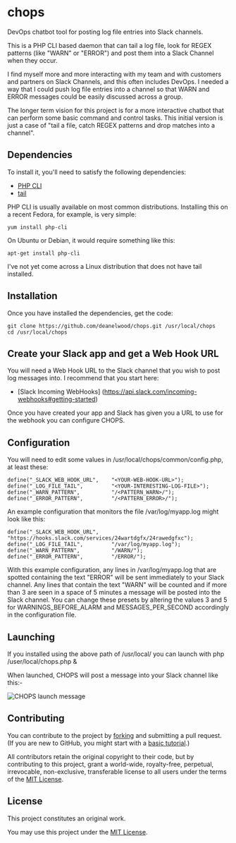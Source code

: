 # chops
DevOps chatbot tool for posting log file entries into Slack channels.

This is a PHP CLI based daemon that can tail a log file, look for REGEX patterns (like "WARN" or "ERROR") and post them into a Slack Channel when they occur.

I find myself more and more interacting with my team and with customers and partners on Slack Channels, and this often includes DevOps. I needed a way that I could push log file entries into a channel so that WARN and ERROR messages could be easily discussed across a group.

The longer term vision for this project is for a more interactive chatbot that can perform some basic command and control tasks. This initial version is just a case of "tail a file, catch REGEX patterns and drop matches into a channel".

## Dependencies

To install it, you'll need to satisfy the following dependencies:

* [PHP CLI](https://www.php.net/manual/en/features.commandline.php)
* [tail](https://en.wikipedia.org/wiki/Tail_(Unix))

PHP CLI is usually available on most common distributions. Installing this on a recent Fedora, for example, is very simple:

    yum install php-cli

On Ubuntu or Debian, it would require something like this:

    apt-get install php-cli

I've not yet come across a Linux distribution that does not have tail installed.

## Installation

Once you have installed the dependencies, get the code:

	git clone https://github.com/deanelwood/chops.git /usr/local/chops
	cd /usr/local/chops
  
## Create your Slack app and get a Web Hook URL

You will need a Web Hook URL to the Slack channel that you wish to post log messages into. I recommend that you start here:

* [Slack Incoming WebHooks] (https://api.slack.com/incoming-webhooks#getting-started)

Once you have created your app and Slack has given you a URL to use for the webhook you can configure CHOPS.

## Configuration

You will need to edit some values in /usr/local/chops/common/config.php, at least these:

	define("_SLACK_WEB_HOOK_URL",    "<YOUR-WEB-HOOK-URL>");
	define("_LOG_FILE_TAIL",         "<YOUR-INTERESTING-LOG-FILE>");
	define("_WARN_PATTERN",          "/<PATTERN_WARN>/");
	define("_ERROR_PATTERN",         "/<PATTERN_ERROR>/");

An example configuration that monitors the file /var/log/myapp.log might look like this:

	define("_SLACK_WEB_HOOK_URL",    "https://hooks.slack.com/services/24wartdgfx/24rawedgfxc");
	define("_LOG_FILE_TAIL",         "/var/log/myapp.log");
	define("_WARN_PATTERN",          "/WARN/");
	define("_ERROR_PATTERN",         "/ERROR/");

With this example configuration, any lines in /var/log/myapp.log that are spotted containing the text "ERROR" will be sent immediately to your Slack channel. Any lines that contain the text "WARN" will be counted and if more than 3 are seen in a space of 5 minutes a message will be posted into the Slack channel. You can change these presets by altering the values 3 and 5 for WARNINGS_BEFORE_ALARM and MESSAGES_PER_SECOND accordingly in the configuration file.

## Launching

If you installed using the above path of /usr/local/ you can launch with php /user/local/chops.php &

When launched, CHOPS will post a message into your Slack channel like this:-

![CHOPS launch message](https://user-images.githubusercontent.com/942112/59548665-78e2eb80-8f4a-11e9-917d-7397b338b044.png)

## Contributing

You can contribute to the project by [forking](https://help.github.com/articles/fork-a-repo) and submitting a pull request. (If you are new to GitHub, you might start with a [basic tutorial](https://help.github.com/articles/set-up-git).)

All contributors retain the original copyright to their code, but by contributing to this project, grant a world-wide, royalty-free, perpetual, irrevocable, non-exclusive, transferable license to all users under the terms of the [MIT License](http://opensource.org/licenses/mit-license.php).

## License

This project constitutes an original work.

You may use this project under the [MIT License](http://opensource.org/licenses/mit-license.php).
